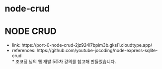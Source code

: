 # node-crud

<h1>NODE CRUD</h1>
<ul>
<li>link: https://port-0-node-crud-2jz924l7bpim3b.gksl1.cloudtype.app/</li>
<li>references: https://github.com/youtube-jocoding/node-express-sqlite-crud</li>
* 조코딩 님의 웹 개발 5주차 강의를 참고해 만들었습니다. 
</ul>
